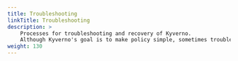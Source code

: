 ```yaml
---
title: Troubleshooting 
linkTitle: Troubleshooting 
description: > 
    Processes for troubleshooting and recovery of Kyverno.
    Although Kyverno's goal is to make policy simple, sometimes trouble still strikes. The following sections can be used to help troubleshoot and recover when things go wrong.
weight: 130
---
```

